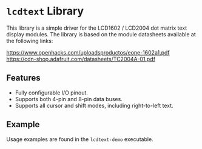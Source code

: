 # `lcdtext` Library

This library is a simple driver for the LCD1602 / LCD2004 dot matrix text display modules. The library is based on the
module datasheets available at the following links:

https://www.openhacks.com/uploadsproductos/eone-1602a1.pdf
https://cdn-shop.adafruit.com/datasheets/TC2004A-01.pdf

## Features

- Fully configurable I/O pinout.
- Supports both 4-pin and 8-pin data buses.
- Supports all cursor and shift modes, including right-to-left text.

## Example

Usage examples are found in the `lcdtext-demo` executable.

